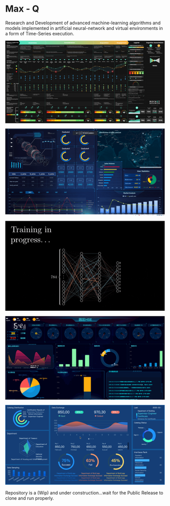 # Max - Q    
Research and Development of advanced machine-learning algorithms and models implemented
in artificial neural-network and virtual environments in a form of Time-Series execution.

<p align="center">
  <img src="CIM_animted_-4.gif" alt="demo" />
</p>

<p align="center">
  <img src="hzjh3zjk.gif" alt="demo" />
</p>


<p align="center">
  <img src="BitesizedWeeBlacklemur-max-1mb.gif" alt="demo" />
</p>

<p align="center">
  <img src="1_Qd3LS4-aq7CvG-oIXlhi2A.gif" alt="demo" />
</p>

<p align="center">
  <img src="smart-city.gif" alt="demo" />
</p>



Repository is a (Wip) and under construction...wait for the Public Release to clone and run properly. 
